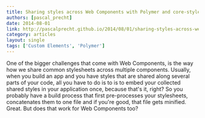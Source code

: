 ```yaml
---
title: Sharing styles across Web Components with Polymer and core-style
authors: [pascal_precht]
date: 2014-08-01
link: http://pascalprecht.github.io/2014/08/01/sharing-styles-across-web-components-with-polymer-and-core-style/
category: articles
layout: single
tags: ['Custom Elements', 'Polymer']
---
```


One of the bigger challenges that come with Web Components, is the way how we share common stylesheets across multiple components. Usually, when you build an app and you have styles that are shared along several parts of your code, all you have to do is to is to embed your collected shared styles in your application once, because that's it, right? So you probably have a build process that first pre-processes your stylesheets, concatenates them to one file and if you're good, that file gets minified. Great. But does that work for Web Components too?

<!-- Excerpt -->
